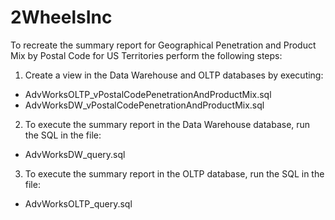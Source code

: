 2WheelsInc
==========

To recreate the summary report for Geographical Penetration and Product Mix by Postal Code for US Territories perform the following steps:

1)  Create a view in the Data Warehouse and OLTP databases by executing:
- AdvWorksOLTP_vPostalCodePenetrationAndProductMix.sql
- AdvWorksDW_vPostalCodePenetrationAndProductMix.sql

2)  To execute the summary report in the Data Warehouse database, run the SQL in the file:
- AdvWorksDW_query.sql

3)  To execute the summary report in the OLTP database, run the SQL in the file:
- AdvWorksOLTP_query.sql
